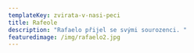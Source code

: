 ```yaml
---
templateKey: zvirata-v-nasi-peci
title: Rafeole
description: "Rafaelo přijel se svými sourozenci. "
featuredimage: /img/rafaelo2.jpg
---
```

